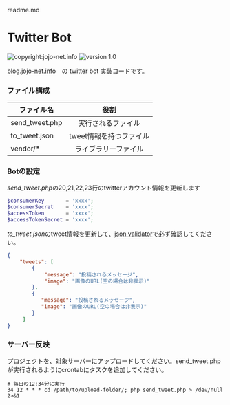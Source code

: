 readme.md

# Twitter Bot

![copyright:jojo-net.info](https://img.shields.io/badge/copyright-jojonet-green.svg)
![version 1.0](https://img.shields.io/badge/version-1.0-red.svg)

[blog.jojo-net.info](http://blog.jojo-net.info/)　の twitter bot 実装コードです。

### ファイル構成

| ファイル名        | 役割           | 
| ------------- |:-------------:| 
| send_tweet.php| 実行されるファイル | 
| to_tweet.json | tweet情報を持つファイル | 
| vendor/*| ライブラリーファイル     | 

### Botの設定

*send_tweet.php*の20,21,22,23行のtwitterアカウント情報を更新します

```php
$consumerKey       = 'xxxx';
$consumerSecret    = 'xxxx';
$accessToken       = 'xxxx';
$accessTokenSecret = 'xxxx';

```

*to_tweet.json*のtweet情報を更新して、[json validator](http://jsonlint.com/)で必ず確認してください。

```json
{
    "tweets": [
        {
            "message": "投稿されるメッセージ",
            "image": "画像のURL(空の場合は非表示)"
        },
        {
           "message": "投稿されるメッセージ",
           "image": "画像のURL(空の場合は非表示)"
        }
     ]
}

```

### サーバー反映

プロジェクトを、対象サーバーにアップロードしてください。send_tweet.phpが実行されるようにcrontabにタスクを追加してください。

```shell
# 毎日の12:34分に実行
34 12 * * * cd /path/to/upload-folder/; php send_tweet.php > /dev/null 2>&1
```



